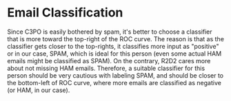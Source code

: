 # Email Classification
Since C3PO is easily bothered by spam, it's better to choose a classifier that is more toward the top-right of the ROC curve. The reason is that as the classifier gets closer to the top-rights, it classifies more input as "positive" or in our case, SPAM, which is ideal for this person (even some actual HAM emails might be classified as SPAM).
On the contrary, R2D2 cares more about not missing HAM emails. Therefore, a suitable classifier for this person should be very cautious with labeling SPAM, and should be closer to the bottom-left of ROC curve, where more emails are classified as negative (or HAM, in our case).
